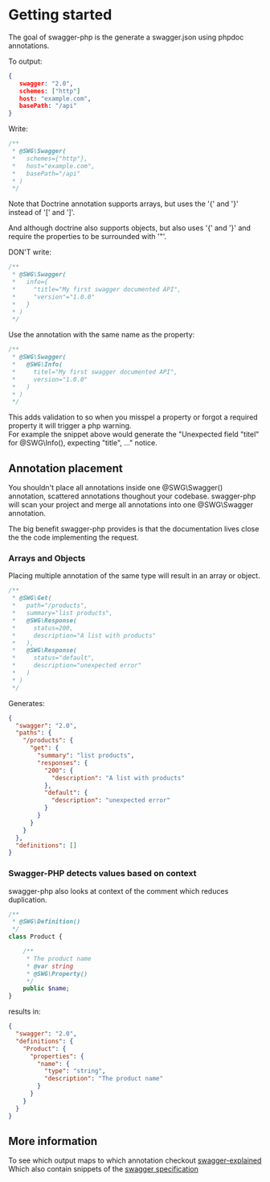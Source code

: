 # Getting started

The goal of swagger-php is the generate a swagger.json using phpdoc annotations.

To output:

```json
{
   swagger: "2.0",
   schemes: ["http"]
   host: "example.com",
   basePath: "/api"
}
```

Write:

```php
/**
 * @SWG\Swagger(
 *   schemes={"http"},
 *   host="example.com",
 *   basePath="/api"
 * )
 */
```

Note that Doctrine annotation supports arrays, but uses the '{' and '}' instead of '[' and ']'.

And although doctrine also supports objects, but also uses '{' and '}' and require the properties to be surrounded with '"'.

DON'T write:

```php
/**
 * @SWG\Swagger(
 *   info={
 *     "title="My first swagger documented API",
 *     "version"="1.0.0"
 *   }
 * )
 */
```

Use the annotation with the same name as the property:

```php
/**
 * @SWG\Swagger(
 *   @SWG\Info(
 *     titel="My first swagger documented API",
 *     version="1.0.0"
 *   )
 * )
 */
```

This adds validation to so when you misspel a property or forgot a required property it will trigger a php warning.  
For example the snippet above would generate the "Unexpected field "titel" for @SWG\Info(), expecting "title", ..." notice.


## Annotation placement

You shouldn't place all annotations inside one @SWG\Swagger() annotation, scattered annotations thoughout your codebase.
swagger-php will scan your project and merge all annotations into one @SWG\Swagger annotation.

The big benefit swagger-php provides is that the documentation lives close the the code implementing the request.

### Arrays and Objects
Placing multiple annotation of the same type will result in an array or object.

```php
/**
 * @SWG\Get(
 *   path="/products",
 *   summary="list products",
 *   @SWG\Response(
 *     status=200,
 *     description="A list with products"
 *   ),
 *   @SWG\Response(
 *     status="default",
 *     description="unexpected error"
 *   )
 * )
 */
```

Generates:

```json
{
  "swagger": "2.0",
  "paths": {
    "/products": {
      "get": {
        "summary": "list products",
        "responses": {
          "200": {
            "description": "A list with products"
          },
          "default": {
            "description": "unexpected error"
          }
        }
      }
    }
  },
  "definitions": []
}
```

### Swagger-PHP detects values based on context

swagger-php also looks at context of the comment which reduces duplication.

```php
/**
 * @SWG\Definition()
 */
class Product {

    /**
     * The product name
     * @var string
     * @SWG\Property()
     */
    public $name;
}
```

results in:

```json
{
  "swagger": "2.0",
  "definitions": {
    "Product": {
      "properties": {
        "name": {
          "type": "string",
          "description": "The product name"
        }
      }
    }
  }
}
```

## More information

To see which output maps to which annotation checkout [swagger-explained](http://bfanger.github.io/swagger-explained/)
Which also contain snippets of the [swagger specification](http://github.com/swagger-api/swagger-spec)
